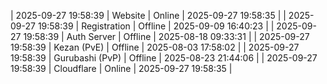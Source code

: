 | 2025-09-27 19:58:39 | Website | Online | 2025-09-27 19:58:35 |
| 2025-09-27 19:58:39 | Registration | Offline | 2025-09-09 16:40:23 |
| 2025-09-27 19:58:39 | Auth Server | Offline | 2025-08-18 09:33:31 |
| 2025-09-27 19:58:39 | Kezan (PvE) | Offline | 2025-08-03 17:58:02 |
| 2025-09-27 19:58:39 | Gurubashi (PvP) | Offline | 2025-08-23 21:44:06 |
| 2025-09-27 19:58:39 | Cloudflare | Online | 2025-09-27 19:58:35 |

